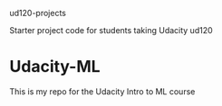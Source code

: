 ud120-projects

Starter project code for students taking Udacity ud120

# Udacity-ML
This is my repo for the Udacity Intro to ML course
